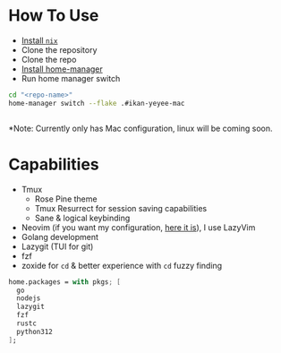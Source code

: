 # How To Use

- [Install `nix`](<https://nixos.org/download/#download-nix:~:text=sh%20%3C(curl%20%2D%2Dproto%20%27%3Dhttps%27%20%2D%2Dtlsv1.2%20%2DL%20https%3A//nixos.org/nix/install)>)
- Clone the repository
- Clone the repo
- [Install home-manager](https://nix-community.github.io/home-manager/)
- Run home manager switch

```bash
cd "<repo-name>"
home-manager switch --flake .#ikan-yeyee-mac
```

```

```

\*Note: Currently only has Mac configuration, linux will be coming soon.

# Capabilities

- Tmux
  - Rose Pine theme
  - Tmux Resurrect for session saving capabilities
  - Sane & logical keybinding
- Neovim (if you want my configuration, [here it is](https://github.com/yeyee2901/ikan-yeye-nvim)), I use LazyVim
- Golang development
- Lazygit (TUI for git)
- fzf
- zoxide for `cd` & better experience with `cd` fuzzy finding

```nix
home.packages = with pkgs; [
  go
  nodejs
  lazygit
  fzf
  rustc
  python312
];
```

```

```
